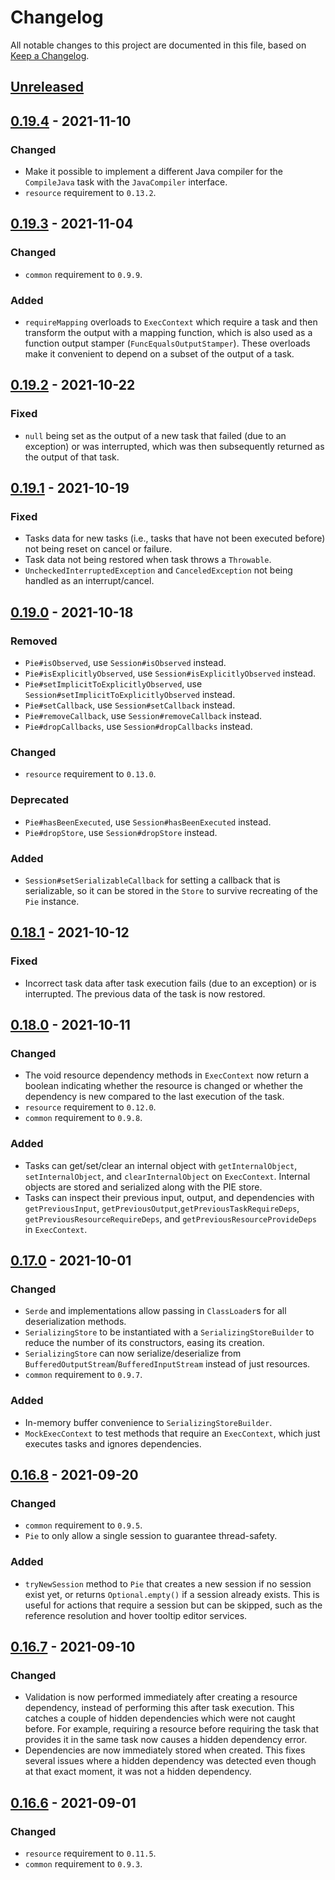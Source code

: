 # Changelog
All notable changes to this project are documented in this file, based on [Keep a Changelog](https://keepachangelog.com/en/1.0.0/).


## [Unreleased]


## [0.19.4] - 2021-11-10
### Changed
- Make it possible to implement a different Java compiler for the `CompileJava` task with the `JavaCompiler` interface.
- `resource` requirement to `0.13.2`.


## [0.19.3] - 2021-11-04
### Changed
- `common` requirement to `0.9.9`.

### Added
- `requireMapping` overloads to `ExecContext` which require a task and then transform the output with a mapping function, which is also used as a function output stamper (`FuncEqualsOutputStamper`). These overloads make it convenient to depend on a subset of the output of a task.


## [0.19.2] - 2021-10-22
### Fixed
- `null` being set as the output of a new task that failed (due to an exception) or was interrupted, which was then subsequently returned as the output of that task.


## [0.19.1] - 2021-10-19
### Fixed
- Tasks data for new tasks (i.e., tasks that have not been executed before) not being reset on cancel or failure.
- Task data not being restored when task throws a `Throwable`.
- `UncheckedInterruptedException` and `CanceledException` not being handled as an interrupt/cancel.


## [0.19.0] - 2021-10-18
### Removed
- `Pie#isObserved`, use `Session#isObserved` instead.
- `Pie#isExplicitlyObserved`, use `Session#isExplicitlyObserved` instead.
- `Pie#setImplicitToExplicitlyObserved`, use `Session#setImplicitToExplicitlyObserved` instead.
- `Pie#setCallback`, use `Session#setCallback` instead.
- `Pie#removeCallback`, use `Session#removeCallback` instead.
- `Pie#dropCallbacks`, use `Session#dropCallbacks` instead.

### Changed
- `resource` requirement to `0.13.0`.

### Deprecated
- `Pie#hasBeenExecuted`, use `Session#hasBeenExecuted` instead.
- `Pie#dropStore`, use `Session#dropStore` instead.

### Added
- `Session#setSerializableCallback` for setting a callback that is serializable, so it can be stored in the `Store` to survive recreating of the `Pie` instance.


## [0.18.1] - 2021-10-12
### Fixed
- Incorrect task data after task execution fails (due to an exception) or is interrupted. The previous data of the task is now restored.


## [0.18.0] - 2021-10-11
### Changed
- The void resource dependency methods in `ExecContext` now return a boolean indicating whether the resource is changed or whether the dependency is new compared to the last execution of the task.
- `resource` requirement to `0.12.0`.
- `common` requirement to `0.9.8`.

### Added
- Tasks can get/set/clear an internal object with `getInternalObject`, `setInternalObject`, and `clearInternalObject` on `ExecContext`. Internal objects are stored and serialized along with the PIE store.
- Tasks can inspect their previous input, output, and dependencies with `getPreviousInput`, `getPreviousOutput`,`getPreviousTaskRequireDeps`, `getPreviousResourceRequireDeps`, and `getPreviousResourceProvideDeps` in `ExecContext`.


## [0.17.0] - 2021-10-01
### Changed
- `Serde` and implementations allow passing in `ClassLoader`s for all deserialization methods.
- `SerializingStore` to be instantiated with a `SerializingStoreBuilder` to reduce the number of its constructors, easing its creation.
- `SerializingStore` can now serialize/deserialize from `BufferedOutputStream`/`BufferedInputStream` instead of just resources.
- `common` requirement to `0.9.7`.

### Added
- In-memory buffer convenience to `SerializingStoreBuilder`.
- `MockExecContext` to test methods that require an `ExecContext`, which just executes tasks and ignores dependencies.


## [0.16.8] - 2021-09-20
### Changed
- `common` requirement to `0.9.5`.
- `Pie` to only allow a single session to guarantee thread-safety.

### Added
- `tryNewSession` method to `Pie` that creates a new session if no session exist yet, or returns `Optional.empty()` if a session already exists. This is useful for actions that require a session but can be skipped, such as the reference resolution and hover tooltip editor services.


## [0.16.7] - 2021-09-10
### Changed
- Validation is now performed immediately after creating a resource dependency, instead of performing this after task execution. This catches a couple of hidden dependencies which were not caught before. For example, requiring a resource before requiring the task that provides it in the same task now causes a hidden dependency error.
- Dependencies are now immediately stored when created. This fixes several issues where a hidden dependency was detected even though at that exact moment, it was not a hidden dependency.


## [0.16.6] - 2021-09-01
### Changed
- `resource` requirement to `0.11.5`.
- `common` requirement to `0.9.3`.


[Unreleased]: https://github.com/metaborg/pie/compare/release-0.19.4...HEAD
[0.19.4]: https://github.com/metaborg/pie/compare/release-0.19.3...release-0.19.4
[0.19.3]: https://github.com/metaborg/pie/compare/release-0.19.2...release-0.19.3
[0.19.2]: https://github.com/metaborg/pie/compare/release-0.19.1...release-0.19.2
[0.19.1]: https://github.com/metaborg/pie/compare/release-0.19.0...release-0.19.1
[0.19.0]: https://github.com/metaborg/pie/compare/release-0.18.1...release-0.19.0
[0.18.1]: https://github.com/metaborg/pie/compare/release-0.18.0...release-0.18.1
[0.18.0]: https://github.com/metaborg/pie/compare/release-0.17.0...release-0.18.0
[0.17.0]: https://github.com/metaborg/pie/compare/release-0.16.8...release-0.17.0
[0.16.8]: https://github.com/metaborg/pie/compare/release-0.16.7...release-0.16.8
[0.16.7]: https://github.com/metaborg/pie/compare/release-0.16.6...release-0.16.7
[0.16.6]: https://github.com/metaborg/pie/compare/release-0.16.5...release-0.16.6
